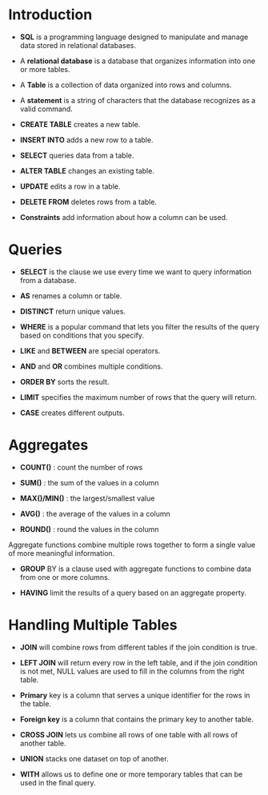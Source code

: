 # Introduction

 - **SQL** is a programming language designed to manipulate and manage data stored in relational databases.

- A **relational database** is a database that organizes information into one or more tables.

- A **Table** is a collection of data organized into rows and columns.

- A **statement** is a string of characters that the database recognizes as a valid command.

- **CREATE TABLE** creates a new table.

- **INSERT INTO** adds a new row to a table.

- **SELECT** queries data from a table.

- **ALTER TABLE** changes an existing table.

- **UPDATE** edits a row in a table.

- **DELETE FROM** deletes rows from a table.

- **Constraints** add information about how a column can be used.

# Queries

- **SELECT** is the clause we use every time we want to query information from a database.

- **AS** renames a column or table.

- **DISTINCT** return unique values.

- **WHERE** is a popular command that lets you filter the results of the query based on conditions that you specify.

- **LIKE** and **BETWEEN** are special operators.

- **AND** and **OR** combines multiple conditions.

- **ORDER BY** sorts the result.

- **LIMIT** specifies the maximum number of rows that the query will return.

- **CASE** creates different outputs.

# Aggregates

- **COUNT()** : count the number of rows

- **SUM()** : the sum of the values in a column

- **MAX()/MIN()** : the largest/smallest value

- **AVG()** : the average of the values in a column

- **ROUND()** : round the values in the column

Aggregate functions combine multiple rows together to form a single value of more meaningful information.

- **GROUP** BY is a clause used with aggregate functions to combine data from one or more columns.

- **HAVING** limit the results of a query based on an aggregate property.


# Handling Multiple Tables

- **JOIN** will combine rows from different tables if the join condition is true.

- **LEFT JOIN** will return every row in the left table, and if the join condition is not met, NULL values are used to fill in the columns from the right table.

- **Primary** key is a column that serves a unique identifier for the rows in the table.

- **Foreign key** is a column that contains the primary key to another table.

- **CROSS JOIN** lets us combine all rows of one table with all rows of another table.

- **UNION** stacks one dataset on top of another.

- **WITH** allows us to define one or more temporary tables that can be used in the final query.

